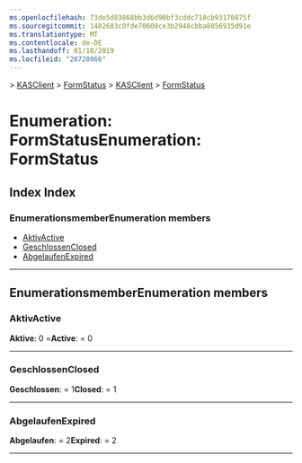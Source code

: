 ```yaml
---
ms.openlocfilehash: 73de5d83868bb3d6d90bf3cddc718cb93170875f
ms.sourcegitcommit: 1482683c0fde70600ce3b2948cbba8856935d91e
ms.translationtype: MT
ms.contentlocale: de-DE
ms.lasthandoff: 01/18/2019
ms.locfileid: "28728066"
---
```

<span data-ttu-id="67d5c-101">[](../README.md) > [KASClient](../modules/kasclient.md) > [FormStatus](../enums/kasclient.formstatus.md)</span><span class="sxs-lookup"><span data-stu-id="67d5c-101">[](../README.md) > [KASClient](../modules/kasclient.md) > [FormStatus](../enums/kasclient.formstatus.md)</span></span>

# <a name="enumeration-formstatus"></a><span data-ttu-id="67d5c-102">Enumeration: FormStatus</span><span class="sxs-lookup"><span data-stu-id="67d5c-102">Enumeration: FormStatus</span></span>

## <a name="index"></a><span data-ttu-id="67d5c-103">Index </span><span class="sxs-lookup"><span data-stu-id="67d5c-103">Index</span></span>

### <a name="enumeration-members"></a><span data-ttu-id="67d5c-104">Enumerationsmember</span><span class="sxs-lookup"><span data-stu-id="67d5c-104">Enumeration members</span></span>

* [<span data-ttu-id="67d5c-105">Aktiv</span><span class="sxs-lookup"><span data-stu-id="67d5c-105">Active</span></span>](kasclient.formstatus.md#active)
* [<span data-ttu-id="67d5c-106">Geschlossen</span><span class="sxs-lookup"><span data-stu-id="67d5c-106">Closed</span></span>](kasclient.formstatus.md#closed)
* [<span data-ttu-id="67d5c-107">Abgelaufen</span><span class="sxs-lookup"><span data-stu-id="67d5c-107">Expired</span></span>](kasclient.formstatus.md#expired)

---

## <a name="enumeration-members"></a><span data-ttu-id="67d5c-108">Enumerationsmember</span><span class="sxs-lookup"><span data-stu-id="67d5c-108">Enumeration members</span></span>

<a id="active"></a>

###  <a name="active"></a><span data-ttu-id="67d5c-109">Aktiv</span><span class="sxs-lookup"><span data-stu-id="67d5c-109">Active</span></span>

<span data-ttu-id="67d5c-110">**Aktive**: 0 =</span><span class="sxs-lookup"><span data-stu-id="67d5c-110">**Active**:  = 0</span></span>

___

<a id="closed"></a>

###  <a name="closed"></a><span data-ttu-id="67d5c-111">Geschlossen</span><span class="sxs-lookup"><span data-stu-id="67d5c-111">Closed</span></span>

<span data-ttu-id="67d5c-112">**Geschlossen**: = 1</span><span class="sxs-lookup"><span data-stu-id="67d5c-112">**Closed**:  = 1</span></span>

___

<a id="expired"></a>

###  <a name="expired"></a><span data-ttu-id="67d5c-113">Abgelaufen</span><span class="sxs-lookup"><span data-stu-id="67d5c-113">Expired</span></span>

<span data-ttu-id="67d5c-114">**Abgelaufen**: = 2</span><span class="sxs-lookup"><span data-stu-id="67d5c-114">**Expired**:  = 2</span></span>

___

